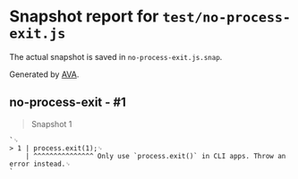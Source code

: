 # Snapshot report for `test/no-process-exit.js`

The actual snapshot is saved in `no-process-exit.js.snap`.

Generated by [AVA](https://avajs.dev).

## no-process-exit - #1

> Snapshot 1

    `␊
    > 1 | process.exit(1);␊
        | ^^^^^^^^^^^^^^^ Only use `process.exit()` in CLI apps. Throw an error instead.␊
    `
